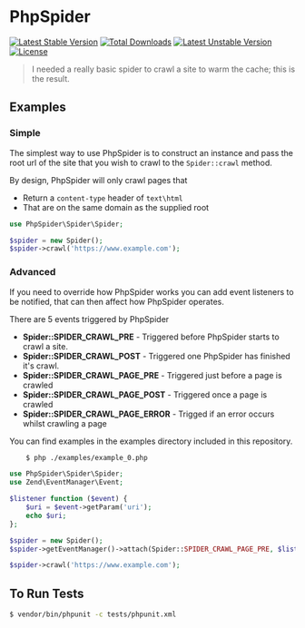 # PhpSpider

[![Latest Stable Version](https://poser.pugx.org/monkeyphp/php-spider/v/stable.png)](https://packagist.org/packages/monkeyphp/php-spider) 
[![Total Downloads](https://poser.pugx.org/monkeyphp/php-spider/downloads.png)](https://packagist.org/packages/monkeyphp/php-spider) 
[![Latest Unstable Version](https://poser.pugx.org/monkeyphp/php-spider/v/unstable.png)](https://packagist.org/packages/monkeyphp/php-spider) 
[![License](https://poser.pugx.org/monkeyphp/php-spider/license.png)](https://packagist.org/packages/monkeyphp/php-spider)

> I needed a really basic spider to crawl a site to warm the cache; this is the result.


## Examples

### Simple 

The simplest way to use PhpSpider is to construct an instance and pass the root
url of the site that you wish to crawl to the `Spider::crawl` method.

By design, PhpSpider will only crawl pages that 

- Return a `content-type` header of `text\html`
- That are on the same domain as the supplied root 

```php
use PhpSpider\Spider\Spider;

$spider = new Spider();
$spider->crawl('https://www.example.com');
```

### Advanced

If you need to override how PhpSpider works you can add event listeners to be
notified, that can then affect how PhpSpider operates.

There are 5 events triggered by PhpSpider 

- **Spider::SPIDER_CRAWL_PRE** - Triggered before PhpSpider starts to crawl a site.
- **Spider::SPIDER_CRAWL_POST** - Triggered one PhpSpider has finished it's crawl.
- **Spider::SPIDER_CRAWL_PAGE_PRE** - Triggered just before a page is crawled
- **Spider::SPIDER_CRAWL_PAGE_POST** - Triggered once a page is crawled
- **Spider::SPIDER_CRAWL_PAGE_ERROR** - Trigged if an error occurs whilst crawling a page


You can find examples in the examples directory included in this repository.

```bash
    $ php ./examples/example_0.php
```


```php
use PhpSpider\Spider\Spider;
use Zend\EventManager\Event;

$listener function ($event) {
    $uri = $event->getParam('uri');
    echo $uri;
};

$spider = new Spider();
$spider->getEventManager()->attach(Spider::SPIDER_CRAWL_PAGE_PRE, $listener, 1000);

$spider->crawl('https://www.example.com');
```

## To Run Tests

```bash
$ vendor/bin/phpunit -c tests/phpunit.xml
```
